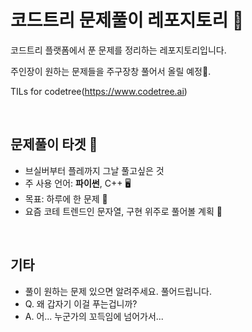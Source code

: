 # 코드트리 문제풀이 레포지토리 🌳

코드트리 플랫폼에서 푼 문제를 정리하는 레포지토리입니다. 

주인장이 원하는 문제들을 주구장창 풀어서 올릴 예정🚀.


TILs for codetree(https://www.codetree.ai)

&nbsp;
&nbsp;
## 문제풀이 타겟 🎯

- 브실버부터 플레까지 그날 풀고싶은 것
- 주 사용 언어: **파이썬**, C++ 🖥️
- 목표: 하루에 한 문제 📅
- 요즘 코테 트렌드인 문자열, 구현 위주로 풀어볼 계획 🧩

&nbsp;
## 기타
- 풀이 원하는 문제 있으면 알려주세요. 풀어드립니다.
- Q. 왜 갑자기 이걸 푸는겁니까?
-   A. 어... 누군가의 꼬득임에 넘어가서...
